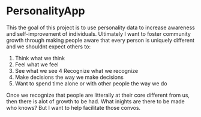 # PersonalityApp

This the goal of this project is to use personality data to increase awareness and self-improvement of individuals. 
Ultimately I want to foster community growth through making people aware that every person is uniquely different and we shouldnt expect others to:
1. Think what we think
2. Feel what we feel
3. See what we see
4  Recognize what we recognize
5. Make decisions the way we make decisions
6. Want to spend time alone or with other people the way we do

Once we recognize that people are litterally at their core different from us, then there is alot of growth to be had. What inights are there to be made who knows? But I want to help facilitate those convos.

